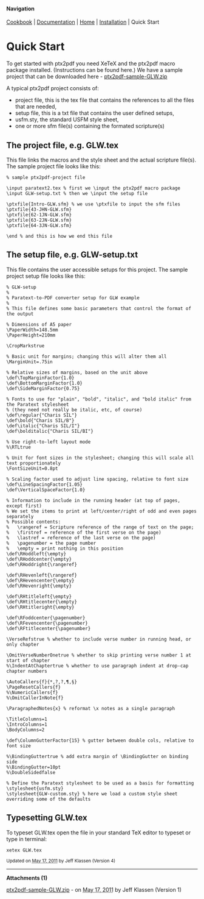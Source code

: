 #### Navigation

[Cookbook](../cookbook/README.md) | [Documentation](../documentation/README.md) | [Home](../home/README.md)  | [Installation](../installation/README.md) | Quick Start


# Quick Start

To get started with ptx2pdf you need XeTeX and the ptx2pdf macro package installed. (Instructions can be found here.) We have a sample project that can be downloaded here - [ptx2pdf-sample-GLW.zip](../quick-start/ptx2pdf-sample-GLW.zip?attredirects=0/index.html)  

A typical ptx2pdf project consists of:  

*   project file, this is the tex file that contains the references to all the files that are needed,
*   setup file, this is a txt file that contains the user defined setups,
*   usfm.sty, the standard USFM style sheet,
*   one or more sfm file(s) containing the formated scripture(s)

## <a name="TOC-The-project-file-e.g.-GLW.tex">The project file, e.g. GLW.tex</a>

<a name="TOC-The-project-file-e.g.-GLW.tex">This file links the macros and the style sheet and the actual scripture file(s). The sample project file looks like this:  

```
% sample ptx2pdf-project file

\input paratext2.tex % first we \input the ptx2pdf macro package
\input GLW-setup.txt % then we \input the setup file

\ptxfile{Intro-GLW.sfm} % we use \ptxfile to input the sfm files
\ptxfile{43-JHN-GLW.sfm}
\ptxfile{62-1JN-GLW.sfm}
\ptxfile{63-2JN-GLW.sfm}
\ptxfile{64-3JN-GLW.sfm}

\end % and this is how we end this file
```

</a>

## <a name="TOC-The-project-file-e.g.-GLW.tex"></a><a name="TOC-The-setup-file-e.g.-GLW-setup.txt">The setup file, e.g. GLW-setup.txt</a>

<a name="TOC-The-setup-file-e.g.-GLW-setup.txt">This file contains the user accessible setups for this project. The sample project setup file looks like this:  

```
% GLW-setup
%
% Paratext-to-PDF converter setup for GLW example
%
% This file defines some basic parameters that control the format of the output

% Dimensions of A5 paper
\PaperWidth=148.5mm
\PaperHeight=210mm

\CropMarkstrue

% Basic unit for margins; changing this will alter them all
\MarginUnit=.75in

% Relative sizes of margins, based on the unit above
\def\TopMarginFactor{1.0}
\def\BottomMarginFactor{1.0}
\def\SideMarginFactor{0.75}

% Fonts to use for "plain", "bold", "italic", and "bold italic" from the Paratext stylesheet
% (they need not really be italic, etc, of course)
\def\regular{"Charis SIL"}
\def\bold{"Charis SIL/B"}
\def\italic{"Charis SIL/I"}
\def\bolditalic{"Charis SIL/BI"}

% Use right-to-left layout mode
%\RTLtrue

% Unit for font sizes in the stylesheet; changing this will scale all text proportionately
\FontSizeUnit=0.8pt

% Scaling factor used to adjust line spacing, relative to font size
\def\LineSpacingFactor{1.05}
\def\VerticalSpaceFactor{1.0}

% Information to include in the running header (at top of pages, except first)
% We set the items to print at left/center/right of odd and even pages separately
% Possible contents:
%   \rangeref = Scripture reference of the range of text on the page;
%   \firstref = reference of the first verse on the page)
%   \lastref = reference of the last verse on the page)
%   \pagenumber = the page number
%   \empty = print nothing in this position
\def\RHoddleft{\empty}
\def\RHoddcenter{\empty}
\def\RHoddright{\rangeref}

\def\RHevenleft{\rangeref}
\def\RHevencenter{\empty}
\def\RHevenright{\empty}

\def\RHtitleleft{\empty}
\def\RHtitlecenter{\empty}
\def\RHtitleright{\empty}

\def\RFoddcenter{\pagenumber}
\def\RFevencenter{\pagenumber}
\def\RFtitlecenter{\pagenumber}

\VerseRefstrue % whether to include verse number in running head, or only chapter

\OmitVerseNumberOnetrue % whether to skip printing verse number 1 at start of chapter
%\IndentAtChaptertrue % whether to use paragraph indent at drop-cap chapter numbers

\AutoCallers{f}{*,?,?,¶,§}
\PageResetCallers{f}  
%\NumericCallers{f}
%\OmitCallerInNote{f}

\ParagraphedNotes{x} % reformat \x notes as a single paragraph

\TitleColumns=1
\IntroColumns=1
\BodyColumns=2

\def\ColumnGutterFactor{15} % gutter between double cols, relative to font size

%\BindingGuttertrue % add extra margin of \BindingGutter on binding side
%\BindingGutter=10pt
%\DoubleSidedfalse

% Define the Paratext stylesheet to be used as a basis for formatting
\stylesheet{usfm.sty}
\stylesheet{GLW-custom.sty} % here we load a custom style sheet overriding some of the defaults
```


## <a name="TOC-The-setup-file-e.g.-GLW-setup.txt"></a><a name="TOC-Typesetting-GLW.tex">Typesetting GLW.tex</a>

<a name="TOC-Typesetting-GLW.tex">To typeset GLW.tex open the file in your standard TeX editor to typeset or type in terminal: </a> 

```xetex GLW.tex```



<a name="TOC-Typesetting-GLW.tex">



<small>Updated on <abbr class="updated" title="2011-05-17T19:37:25.726Z">May 17, 2011</abbr> by <span class="author"><span class="vcard">Jeff Klassen</span> </span>(Version <span class="sites:revision">4</span>)</small>  

* * *

**Attachments (1)**  

[ptx2pdf-sample-GLW.zip](ptx2pdf-sample-GLW.zip) - on <abbr class="updated" title="2011-05-17T19:28:42.086Z">May 17, 2011</abbr> by <span class="author"><span class="vcard">Jeff Klassen</span> </span>(Version <span class="sites:revision">1</span>)

